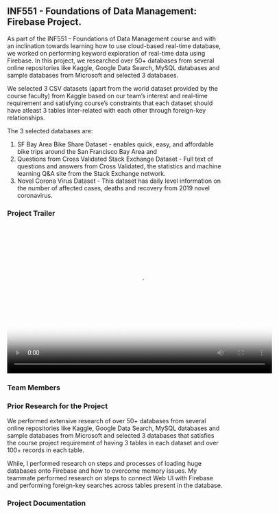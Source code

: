 ## INF551 - Foundations of Data Management: Firebase Project.

As part of the INF551 – Foundations of Data Management course and with an inclination towards learning how to use cloud-based real-time database, we worked on performing keyword exploration of real-time data using Firebase. In this project, we researched over 50+ databases from several online repositories like Kaggle, Google Data Search, MySQL databases and sample databases from Microsoft and selected 3 databases.

We selected 3 CSV datasets (apart from the world dataset provided by the course faculty) from Kaggle based on our team’s interest and real-time requirement and satisfying course’s constraints that each dataset should have atleast 3 tables inter-related with each other through foreign-key relationships.

The 3 selected databases are: 

1.	SF Bay Area Bike Share Dataset - enables quick, easy, and affordable bike trips around the San Francisco Bay Area and 
2.	Questions from Cross Validated Stack Exchange Dataset - Full text of questions and answers from Cross Validated, the statistics and machine learning Q&A site from the Stack Exchange network.
3.	Novel Corona Virus Dataset -  This dataset has daily level information on the number of affected cases, deaths and recovery from 2019 novel coronavirus.

### Project Trailer

<div style="text-align:center">
<video poster="poster.jpg" width="618" height="347" controls preload> 
    <source src="video.mp4" media="only screen and (min-device-width: 568px)"></source> 
    <source src="video.iphone.mp4" media="only screen and (max-device-width: 568px)"></source> 
    <source src="video.webm"></source> 
</video>
</div>

### Team Members

### Prior Research for the Project

We performed extensive research of over 50+ databases from several online repositories like Kaggle, Google Data Search, MySQL databases and sample databases from Microsoft and selected 3 databases that satisfies the course project requirement of having 3 tables in each dataset and over 100+ records in each table.

While, I performed research on steps and processes of loading huge databases onto Firebase and how to overcome memory issues. My teammate performed research on steps to connect Web UI with Firebase and performing foreign-key searches across tables present in the database.

### Project Documentation
